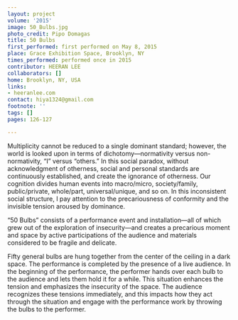```yaml
---
layout: project
volume: '2015'
image: 50_Bulbs.jpg
photo_credit: Pipo Domagas
title: 50 Bulbs
first_performed: first performed on May 8, 2015
place: Grace Exhibition Space, Brooklyn, NY
times_performed: performed once in 2015
contributor: HEERAN LEE
collaborators: []
home: Brooklyn, NY, USA
links:
- heeranlee.com
contact: hiya1324@gmail.com
footnote: ''
tags: []
pages: 126-127

---
```


Multiplicity cannot be reduced to a single dominant standard; however, the world is looked upon in terms of dichotomy—normativity versus non-normativity, “I” versus “others.” In this social paradox, without acknowledgment of otherness, social and personal standards are continuously established, and create the ignorance of otherness. Our cognition divides human events into macro/micro, society/family, public/private, whole/part, universal/unique, and so on. In this inconsistent social structure, I pay attention to the precariousness of conformity and the invisible tension aroused by dominance.

“50 Bulbs” consists of a performance event and installation—all of which grew out of the exploration of insecurity—and creates a precarious moment and space by active participations of the audience and materials considered to be fragile and delicate.

Fifty general bulbs are hung together from the center of the ceiling in a dark space. The performance is completed by the presence of a live audience. In the beginning of the performance, the performer hands over each bulb to the audience and lets them hold it for a while. This situation enhances the tension and emphasizes the insecurity of the space. The audience recognizes these tensions immediately, and this impacts how they act through the situation and engage with the performance work by throwing the bulbs to the performer.
